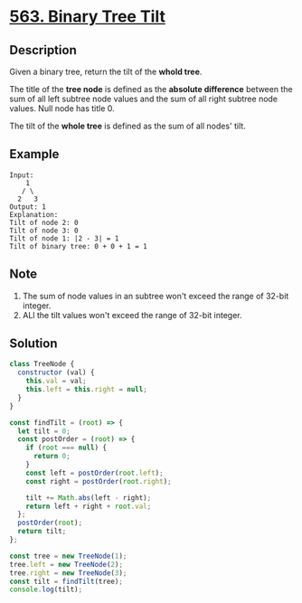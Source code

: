 # [563. Binary Tree Tilt](https://leetcode.com/problems/binary-tree-tilt/description/)

## Description

Given a binary tree, return the tilt of the **whold tree**.  

The title of the **tree node** is defined as the **absolute difference** between the sum of all left subtree node values and the sum of all right subtree node values. Null node has title 0.  

The tilt of the **whole tree** is defined as the sum of all nodes' tilt.

## Example

```code
Input:
    1
   / \
  2   3
Output: 1
Explanation:
Tilt of node 2: 0
Tilt of node 3: 0
Tilt of node 1: |2 - 3| = 1
Tilt of binary tree: 0 + 0 + 1 = 1
```

## Note

1. The sum of node values in an subtree won't exceed the range of 32-bit integer.
2. ALl the tilt values won't exceed the range of 32-bit integer.

## Solution

```javascript
class TreeNode {
  constructor (val) {
    this.val = val;
    this.left = this.right = null;
  }
}

const findTilt = (root) => {
  let tilt = 0;
  const postOrder = (root) => {
    if (root === null) {
      return 0;
    }
    const left = postOrder(root.left);
    const right = postOrder(root.right);

    tilt += Math.abs(left - right);
    return left + right + root.val;
  };
  postOrder(root);
  return tilt;
};

const tree = new TreeNode(1);
tree.left = new TreeNode(2);
tree.right = new TreeNode(3);
const tilt = findTilt(tree);
console.log(tilt);
```